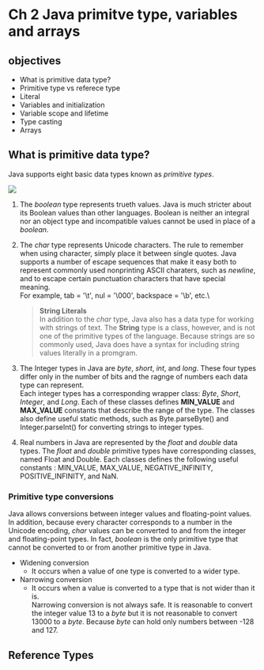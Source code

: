 # Ch 2 Java primitve type, variables and arrays

## objectives
- What is primitive data type?
- Primitive type vs referece type
- Literal
- Variables and initialization
- Variable scope and lifetime
- Type casting
- Arrays

## What is primitive data type?

Java supports eight basic data types known as _primitive types_.

![](https://images.velog.io/images/hyungjungoo95/post/eee9b104-3e4a-4a2e-96d6-8e1d4d0014b6/image.png)

1) The _boolean_ type represents trueth values. Java is much stricter about its Boolean values than other languages. Boolean is neither an integral nor an object type and incompatible values cannot be used in place of a _boolean_.

2) The _char_ type represents Unicode characters. The rule to remember when using character, simply place it between single quotes.
Java supports a number of escape sequences that make it easy both to represent commonly used nonprinting ASCII charaters, such as _newline_, and to escape certain punctuation characters that have special meaning.\
For example, tab = '\t', nul = '\000', backspace = '\b', etc.\

    > **String Literals**\
    In addition to the _char_ type, Java also has a data type for working with strings of text. The **String** type is a class, however, and is not one of the primitive types of the language. Because strings are so commonly used, Java does have a syntax for including string values literally in a promgram.
3) The Integer types in Java are _byte_, _short_, _int_, and _long_. These four types differ only in the number of bits and the ragnge of numbers each data type can represent.\
Each integer types has a corresponding wrapper class: _Byte_, _Short_, _Integer_, and _Long_. Each of these classes defines **MIN_VALUE** and **MAX_VALUE** constants that describe the range of the type.
The classes also define useful static methods, such as Byte.parseByte() and Integer.parseInt() for converting strings to integer types.

4) Real numbers in Java are represented by the _float_ and _double_ data types. The _float_ and _double_ primitive types have corresponding classes, named Float and Double. Each classes defines the following useful constants : MIN_VALUE, MAX_VALUE, NEGATIVE_INFINITY, POSITIVE_INFINITY, and NaN.

### Primitive type conversions

Java allows conversions between integer values and floating-point values. In addition, because every character corresponds to a number in the Unicode encoding, _char_ values can be converted to and from the integer and floating-point types. In fact, _boolean_ is the only primitive type that cannot be converted to or from another primitive type in Java.

- Widening conversion
    - It occurs when a value of one type is converted to a wider type.
- Narrowing conversion
    - It occurs when a value is converted to a type that is not wider than it is.\
    Narrowing conversion is not always safe. It is reasonable to convert the integer value 13 to a _byte_ but it is not reasonable to convert 13000 to a _byte_. Because _byte_ can hold only numbers between -128 and 127.

## Reference Types
